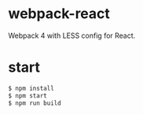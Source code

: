 # webpack-react

Webpack 4 with LESS config for React.

# start
```bash
$ npm install
$ npm start
$ npm run build
```
